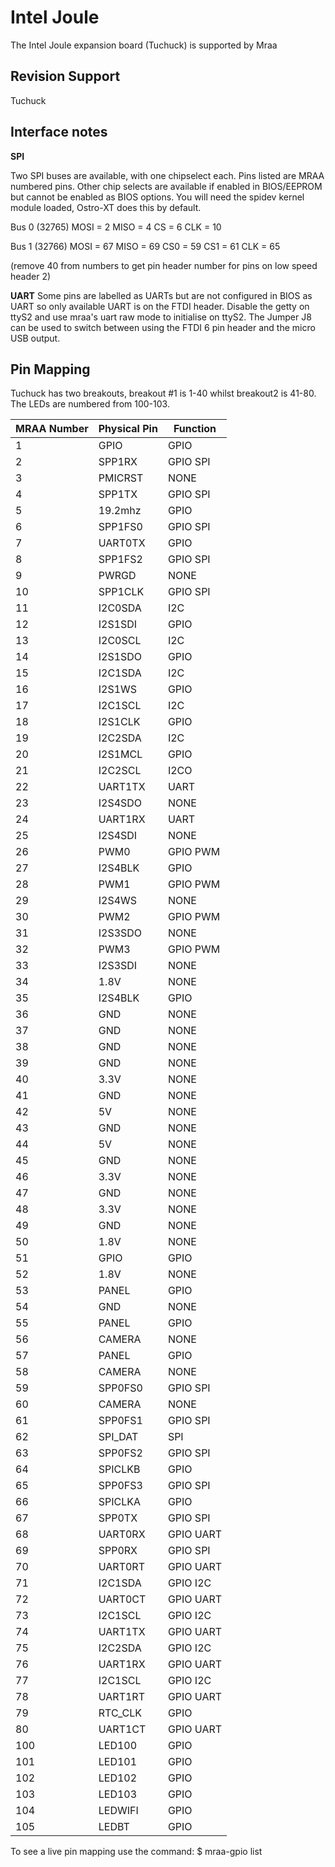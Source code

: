 Intel Joule
===========

The Intel Joule expansion board (Tuchuck) is supported by Mraa

Revision Support
----------------
Tuchuck

Interface notes
---------------

**SPI**

Two SPI buses are available, with one chipselect each. Pins listed are MRAA
numbered pins. Other chip selects are available if enabled in BIOS/EEPROM but
cannot be enabled as BIOS options. You will need the spidev kernel module
loaded, Ostro-XT does this by default.

Bus 0 (32765)
MOSI = 2
MISO = 4
CS = 6
CLK = 10

Bus 1 (32766)
MOSI = 67
MISO = 69
CS0 = 59
CS1 = 61
CLK = 65

(remove 40 from numbers to get pin header number for pins on low speed header
2)

**UART** Some pins are labelled as UARTs but are not configured in BIOS as UART
so only available UART is on the FTDI header. Disable the getty on ttyS2 and
use mraa's uart raw mode to initialise on ttyS2. The Jumper J8 can be used to
switch between using the FTDI 6 pin header and the micro USB output.

Pin Mapping
-----------

Tuchuck has two breakouts, breakout #1 is 1-40 whilst breakout2 is 41-80. The
LEDs are numbered from 100-103.

| MRAA Number | Physical Pin | Function |
|-------------|--------------|----------|
| 1           | GPIO         | GPIO     |
| 2           | SPP1RX       | GPIO SPI |
| 3           | PMICRST      | NONE     |
| 4           | SPP1TX       | GPIO SPI |
| 5           | 19.2mhz      | GPIO     |
| 6           | SPP1FS0      | GPIO SPI |
| 7           | UART0TX      | GPIO     |
| 8           | SPP1FS2      | GPIO SPI |
| 9           | PWRGD        | NONE     |
| 10          | SPP1CLK      | GPIO SPI |
| 11          | I2C0SDA      | I2C      |
| 12          | I2S1SDI      | GPIO     |
| 13          | I2C0SCL      | I2C      |
| 14          | I2S1SDO      | GPIO     |
| 15          | I2C1SDA      | I2C      |
| 16          | I2S1WS       | GPIO     |
| 17          | I2C1SCL      | I2C      |
| 18          | I2S1CLK      | GPIO     |
| 19          | I2C2SDA      | I2C      |
| 20          | I2S1MCL      | GPIO     |
| 21          | I2C2SCL	     | I2CO     |
| 22          | UART1TX	     | UART     |
| 23          | I2S4SDO      | NONE     |
| 24          | UART1RX      | UART     |
| 25          | I2S4SDI	     | NONE     |
| 26          | PWM0         | GPIO PWM |
| 27          | I2S4BLK      | GPIO     |
| 28          | PWM1         | GPIO PWM |
| 29          | I2S4WS       | NONE     |
| 30          | PWM2         | GPIO PWM |
| 31          | I2S3SDO      | NONE     |
| 32          | PWM3         | GPIO PWM |
| 33          | I2S3SDI      | NONE     |
| 34          | 1.8V         | NONE     |
| 35          | I2S4BLK      | GPIO     |
| 36          | GND          | NONE     |
| 37          | GND          | NONE     |
| 38          | GND          | NONE     |
| 39          | GND          | NONE     |
| 40          | 3.3V         | NONE     |
| 41          | GND          | NONE     |
| 42          | 5V           | NONE     |
| 43          | GND          | NONE     |
| 44          | 5V           | NONE     |
| 45          | GND          | NONE     |
| 46          | 3.3V         | NONE     |
| 47          | GND          | NONE     |
| 48          | 3.3V         | NONE     |
| 49          | GND          | NONE     |
| 50          | 1.8V         | NONE     |
| 51          | GPIO         | GPIO     |
| 52          | 1.8V         | NONE     |
| 53          | PANEL        | GPIO     |
| 54          | GND          | NONE     |
| 55          | PANEL        | GPIO     |
| 56          | CAMERA       | NONE     |
| 57          | PANEL        | GPIO     |
| 58          | CAMERA       | NONE     |
| 59          | SPP0FS0      | GPIO SPI |
| 60          | CAMERA       | NONE     |
| 61          | SPP0FS1      | GPIO SPI |
| 62          | SPI_DAT      | SPI      |
| 63          | SPP0FS2      | GPIO SPI |
| 64          | SPICLKB      | GPIO     |
| 65          | SPP0FS3      | GPIO SPI |
| 66          | SPICLKA      | GPIO     |
| 67          | SPP0TX       | GPIO SPI |
| 68          | UART0RX      | GPIO UART|
| 69          | SPP0RX       | GPIO SPI |
| 70          | UART0RT      | GPIO UART|
| 71          | I2C1SDA      | GPIO I2C |
| 72          | UART0CT      | GPIO UART|
| 73          | I2C1SCL      | GPIO I2C |
| 74          | UART1TX      | GPIO UART|
| 75          | I2C2SDA      | GPIO I2C |
| 76          | UART1RX      | GPIO UART|
| 77          | I2C1SCL      | GPIO I2C |
| 78          | UART1RT      | GPIO UART|
| 79          | RTC_CLK      | GPIO     |
| 80          | UART1CT      | GPIO UART|
| 100         | LED100       | GPIO     |
| 101         | LED101       | GPIO 	|
| 102         | LED102       | GPIO 	|
| 103         | LED103       | GPIO 	|
| 104         | LEDWIFI      | GPIO     |
| 105         | LEDBT        | GPIO     |

To see a live pin mapping use the command:
$ mraa-gpio list
